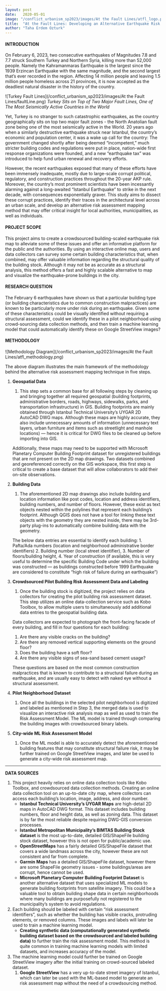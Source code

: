 ```yaml
---
layout: post
date:   2020-05-01
image: "/conflict_urbanism_sp2023/images/At the Fault Lines/atfl_logo.png"
title:  "At the Fault Lines: Developing an Alternative Earthquake Risk Assessment Method for Istanbul's Building Stock"
author: "Taha Erdem Ozturk"
---
```

#### **INTRODUCTION**  

On February 6, 2023, two consecutive earthquakes of Magnitudes 7.8 and 7.7 struck Southern Turkey and Northern Syria, killing more than 52,000 people. Namely the Kahramanmaras Earthquake is the largest since the 1939 Erzincan Earthquake with the same magnitude, and the second largest that’s ever recorded in the region. Affecting 14 million people and leaving 1.5 million people homeless across 21 provinces, it is now accepted as the deadliest natural disaster in the history of the country.

![Turkey Fault Lines](/conflict_urbanism_sp2023/images/At the Fault Lines/faultLine.png)
*Turkey Sits on Top of Two Major Fault Lines, One of The Most Seismically Active Countries in the World*  

Yet, Turkey is no stranger to such catastrophic earthquakes, as the country geographically sits on top two major fault zones - the North Anatolian fault zone being one of the most seismically active in the World. 20 years ago when a similarly destructive earthquake struck near Istanbul, the country’s economic and population center, it was a wake up call for the country: The government changed shortly after being deemed “incompetent,” much stricter building codes and regulations were put in place, nation-wide first response organizations were founded, and a new “earthquake tax” was introduced to help fund urban renewal and recovery efforts.

However, the recent earthquakes exposed that many of these efforts have been immensely inadequate, mostly due to large-scale corrupt political, regulatory, and construction practices throughout the 20-year AKP rule. Moreover, the country’s most prominent scientists have been incessantly alarming against a long-awaited “Istanbul Earthquake” to strike in the next decade, with consequences exponentially graver. This study aims to dissect these corrupt practices, identify their traces in the architectural level across an urban scale, and develop an alternative risk assessment mapping method that may offer critical insight for local authorities, municipalities, as well as individuals.


#### **PROJECT SCOPE**

This project aims to create a crowdsourced building-scaled earthquake risk map to alleviate some of these issues and offer an informative platform for the public and the authorities. By using an interactive online map, users and data collectors can survey some certain building characteristics that, when combined, may offer valuable information regarding the structural quality of the building stock. Although it may not be as accurate as a structural analysis, this method offers a fast and highly scalable alternative to map and visualize the earthquake-prone buildings in the city.

#### **RESEARCH QUESTION**

The February 6 earthquakes have shown us that a particular building type (or building characteristics due to common construction malpractices) are known to be particularly more under risk during an earthquake. Given some of these characteristics could be visually identified without requiring a structural assessment, could we identify these in a pilot neighborhood using crowd-sourcing data collection methods, and then train a machine learning model that could automatically identify these on Google StreetView images?

#### METHODOLOGY

![Methodology Diagram](/conflict_urbanism_sp2023/images/At the Fault Lines/atfl_methodology.png)  

The above diagram illustrates the main framework of the methodology behind the alternative risk assessment mapping technique in five steps. 

1. ******************************Geospatial Data******************************
    1. This step sets a common base for all following steps by cleaning up and bringing together all required geospatial (building footprints, administrative borders, roads, highways, sidewalks, parks, and transportation infrastructure) in GIS. Building footprints are mainly obtained through Istanbul Technical University’s UYGAR 2D AutoCAD DWG maps. Although these maps are highly accurate, they also include unnecessary amounts of information (unnecessary text layers, urban furniture and items such as streetlight and manhole locations) — hence it is critical for DWG files to be cleaned up before importing into GIS. 
    
    Additionally, these maps may need to be supported with Microsoft Planetary Computer Building Footprint dataset for unregistered buildings that are not present on the 2D map drawings. Two datasets combined and georeferenced correctly on the GIS workspace, this first step is critical to create a base dataset that will allow collaborators to add their on-site observations. 
2. **********************Building Data**********************
    1. The aforementioned 2D map drawings also include building and location information like post codes, location and address identifiers, building numbers, and number of floors. However, these exist as text objects nested within the polylines that represent each building’s footprint. Although QGIS does not have a tool for linking these text objects with the geometry they are nested inside, there may be 3rd-party plug-ins to automatically combine building data with the geometry.
    
    The below data entries are essential to identify each building:
        1. Pafta/Ada numbers (location and neighborhood administrative border identifiers)
        2. Building number (local street identifier),
        3. Number of floors/building height,
        4. Year of construction (if available, this is very useful to determine the specific Building Code under which the building was constructed — as buildings constructed before 1999 Earthquake are considered to constitute “high risk of failure during an earthquake”)
3. ************************************************************************************************Crowdsourced Pilot Building Risk Assessment Data and Labeling************************************************************************************************
    1. Once the building stock is digitized, the project relies on data collectors for creating the pilot building risk assessment dataset. This step utilizes an online data-collection service such as Kobo Toolbox, to allow multiple users to simultaneously add additional data entries to the geospatial building data. 
    
    Data collectors are expected to photograph the front-facing facade of every building, and fill in four questions for each building:
    
    1. Are there any visible cracks on the building?
    2. Are there any removed vertical supporting elements on the ground floor?
    3. Does the building have a soft floor?
    4. Are there any visible signs of sea-sand based cement usage?
    
    These questions are based on the most common construction malpractices that is known to contribute to a structural failure during an earthquake, and are usually easy to detect with naked eye without a structural assessment. 
    
4. ********Pilot Neighborhood Dataset********
    1. Once all the buildings in the selected pilot neighborhood is digitized and labeled as mentioned in Step 3, the merged data is used to visualize an interactive risk analysis map as well as used to train the Risk Assessment Model. The ML model is trained through comparing the building images with crowdsourced binary labels. 
5. **********************************************City-wide ML Risk Assessment Model**********************************************
    1. Once the ML model is able to accurately detect the aforementioned building features that may constitute structural failure risk, it may be further trained on Google StreetView images, and later be used to generate a city-wide risk assessment map. 

---

**DATA SOURCES**

1. This project heavily relies on online data collection tools like Kobo Toolbox, and crowdsourced data collection methods. Creating an online data collection tool on an up-to-date city map, where collectors can access each building’s location, image, address, and door number.
    - **Istanbul Technical University’s UYGAR Maps** are high-detail 2D maps in AutoCAD DWG format. This dataset includes building numbers, floor and height data, as well as zoning data. This dataset is by far the most reliable despite requiring DWG-GIS conversion processes.
    - **Istanbul Metropolitan Municipality’s BIMTAS Building Stock dataset** is the most up-to-date, detailed GIS/ShapeFile building stock dataset, however this is not open for public/academic use.
    - **OpenStreetMaps** has a fairly detailed GIS/ShapeFile dataset that covers a wide landmass across the city, however these are not consistent and far from complete.
    - **Garmin Maps** has a detailed GIS/ShapeFile dataset, however there are some ShapeFile geometry issues - some buildings/areas are corrupt, hence cannot be used.
    - **Microsoft Planetary Computer** **Building Footprint Dataset** is another alternative dataset that uses specialized ML models to generate building footprints from satellite imagery. This could be a valuable tool to obtain building shape data in certain neighborhoods where many buildings are purposefully not registered to the municipality’s system to avoid regulations.
2. Each building should be labeled with certain “risk assessment identifiers”, such as whether the building has visible cracks, protruding elements, or removed columns. These images and labels will later be used to train a machine learning model. 
    - **Creating synthetic data (computationally generated synthetic building dataset based on the crowdsourced and labeled building data)** to further train the risk assessment model. This method is quite common in training machine learning models with limited datasets, and increases accuracy of the model.
3. The machine learning model could further be trained on Google StreetView imagery after the initial training on crowd-sourced labeled dataset. 
    1. **Google StreetView** has a very up-to-date street imagery of Istanbul, which can later be used with the ML-based model to generate an risk assessment map without the need of a crowdsourcing method.